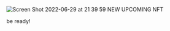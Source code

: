 ![Screen Shot 2022-06-29 at 21 39 59](https://user-images.githubusercontent.com/65478980/176594122-ff3d9103-1405-4f7c-892e-adbac9967151.png)
NEW UPCOMING NFT

be ready!
